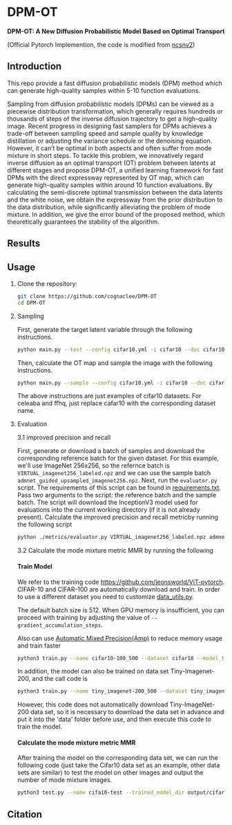 # DPM-OT

**DPM-OT: A New Diffusion Probabilistic Model Based on Optimal Transport**

(Official Pytorch Implemention, the code is modified from [ncsnv2](https://github.com/ermongroup/ncsnv2))

## Introduction
This repo provide a fast diffusion probabilistic models (DPM) method which can generate high-quality samples within 5-10 function evaluations. 

Sampling from diffusion probabilistic models (DPMs) can be viewed as a piecewise distribution transformation, which generally requires hundreds or thousands of steps of the inverse diffusion trajectory to get a high-quality image. Recent progress in designing fast samplers for DPMs achieves a trade-off between sampling speed and sample quality by knowledge distillation or adjusting the variance schedule or the denoising equation. However, it can’t be optimal in both aspects and often suffer from mode mixture in short steps. To tackle this problem, we innovatively regard inverse diffusion as an optimal transport (OT) problem between latents at different stages and propose DPM-OT, a unified learning framework for fast DPMs with the direct expressway represented by OT map, which can generate high-quality samples within around 10 function evaluations. By calculating the semi-discrete optimal transmission between the data latents and the white noise, we obtain the expressway from the prior distribution to the data distribution, while significantly alleviating the problem of mode mixture. In addition, we give the error bound of the proposed method, which theoretically guarantees the stability of the algorithm.
## Results


## Usage

1. Clone the repository:

    ```bash
    git clone https://github.com/cognaclee/DPM-OT
    cd DPM-OT
    ```

2. Sampling

    First, generate the target latent variable through the following instructions.

    ```bash
    python main.py --test --config cifar10.yml -i cifar10 --doc cifar10 
    ```
    Then, calculate the OT map and sample the image with the following instructions.
    ```bash
    python main.py --sample --config cifar10.yml -i cifar10 --doc cifar10
    ```
    The above instructions are just examples of cifar10 datasets. For celeaba and ffhq, just replace cafar10 with the corresponding dataset name.

3. Evaluation

    3.1 improved precision and recall
    
    First, generate or download a batch of samples and download the corresponding reference batch for the given dataset. For this example, we'll use ImageNet 256x256, so the refernce batch is `VIRTUAL_imagenet256_labeled.npz` and we can use the sample batch `admnet_guided_upsampled_imagenet256.npz`. Next, run the `evaluator.py` script. The requirements of this script can be found in [requirements.txt](./metrics/requirements.txt). Pass two arguments to the script: the reference batch and the sample batch. The script will download the InceptionV3 model used for evaluations into the current working directory (if it is not already present). 
    Calculate the improved precision and recall metricby running the following script
     ```bash
     python ./metrics/evaluator.py VIRTUAL_imagenet256_labeled.npz admnet_guided_upsampled_imagenet256.npz
    ```

    3.2 Calculate the mode mixture metric MMR by running the following
    #### Train Model
    We refer to the training code https://github.com/jeonsworld/ViT-pytorch. CIFAR-10 and CIFAR-100 are automatically download and train. In order to use a different dataset you need to customize [data_utils.py](./utils/data_utils.py).

    The default batch size is 512. When GPU memory is insufficient, you can proceed with training by adjusting the value of `--gradient_accumulation_steps`.

    Also can use [Automatic Mixed Precision(Amp)](https://nvidia.github.io/apex/amp.html) to reduce memory usage and train faster
    ```bash
    python3 train.py --name cifar10-100_500 --dataset cifar10 --model_type ViT-B_16 --pretrained_dir checkpoint/ViT-B_16.npz --fp16 --fp16_opt_level O2
    ```
    In addition, the model can also be trained on data set Tiny-Imagenet-200, and the call code is
    ```bash
    python3 train.py --name tiny_imagenet-200_500 --dataset tiny_imagenet_200 --model_type ViT-B_16 --pretrained_dir checkpoint/ViT-B_16.npz --fp16 --fp16_opt_level O2
    ```
    However, this code does not automatically download Tiny-ImageNet-200 data set, so it is necessary to download the data set in advance and put it into 
    the 'data' folder before use, and then execute this code to train the model.

    #### Calculate the mode mixture metric MMR
    
    After training the model on the corresponding data set, we can run the following code (just take the Cifar10 data set as an example, other data sets are similar)
     to test the model on other images and output the number of mode mixture images.
    ```bash
    python3 test.py --name cifa10-test --trained_model_dir output/cifar10-100_500_checkpoint.pth --figure_dir figure/cifar10
    ```

## Citation

```

```

